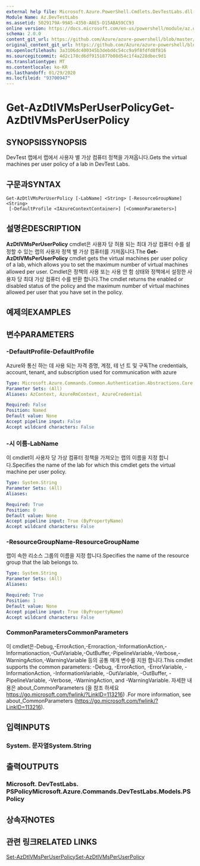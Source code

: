 ```yaml
---
external help file: Microsoft.Azure.PowerShell.Cmdlets.DevTestLabs.dll-Help.xml
Module Name: Az.DevTestLabs
ms.assetid: 5029179A-99A5-4350-A8E5-D15ABA59CC93
online version: https://docs.microsoft.com/en-us/powershell/module/az.devtestlabs/get-azdtlvmsperuserpolicy
schema: 2.0.0
content_git_url: https://github.com/Azure/azure-powershell/blob/master/src/DevTestLabs/DevTestLabs/help/Get-AzDtlVMsPerUserPolicy.md
original_content_git_url: https://github.com/Azure/azure-powershell/blob/master/src/DevTestLabs/DevTestLabs/help/Get-AzDtlVMsPerUserPolicy.md
ms.openlocfilehash: 3a3106dc400345b3debddc54cc9a9f8fdfd8f816
ms.sourcegitcommit: 4d2c178cd6df9151877b08d54c1f4a228dbec9d1
ms.translationtype: MT
ms.contentlocale: ko-KR
ms.lasthandoff: 01/29/2020
ms.locfileid: "93700947"
---
```

# <span data-ttu-id="77c25-101">Get-AzDtlVMsPerUserPolicy</span><span class="sxs-lookup"><span data-stu-id="77c25-101">Get-AzDtlVMsPerUserPolicy</span></span>

## <span data-ttu-id="77c25-102">SYNOPSIS</span><span class="sxs-lookup"><span data-stu-id="77c25-102">SYNOPSIS</span></span>
<span data-ttu-id="77c25-103">DevTest 랩에서 랩에서 사용자 별 가상 컴퓨터 정책을 가져옵니다.</span><span class="sxs-lookup"><span data-stu-id="77c25-103">Gets the virtual machines per user policy of a lab in DevTest Labs.</span></span>

## <span data-ttu-id="77c25-104">구문과</span><span class="sxs-lookup"><span data-stu-id="77c25-104">SYNTAX</span></span>

```
Get-AzDtlVMsPerUserPolicy [-LabName] <String> [-ResourceGroupName] <String>
 [-DefaultProfile <IAzureContextContainer>] [<CommonParameters>]
```

## <span data-ttu-id="77c25-105">설명은</span><span class="sxs-lookup"><span data-stu-id="77c25-105">DESCRIPTION</span></span>
<span data-ttu-id="77c25-106">**AzDtlVMsPerUserPolicy** cmdlet은 사용자 당 허용 되는 최대 가상 컴퓨터 수를 설정할 수 있는 랩의 사용자 정책 별 가상 컴퓨터를 가져옵니다.</span><span class="sxs-lookup"><span data-stu-id="77c25-106">The **Get-AzDtlVMsPerUserPolicy** cmdlet gets the virtual machines per user policy of a lab, which allows you to set the maximum number of virtual machines allowed per user.</span></span>
<span data-ttu-id="77c25-107">Cmdlet은 정책의 사용 또는 사용 안 함 상태와 정책에서 설정한 사용자 당 최대 가상 컴퓨터 수를 반환 합니다.</span><span class="sxs-lookup"><span data-stu-id="77c25-107">The cmdlet returns the enabled or disabled status of the policy and the maximum number of virtual machines allowed per user that you have set in the policy.</span></span>

## <span data-ttu-id="77c25-108">예제의</span><span class="sxs-lookup"><span data-stu-id="77c25-108">EXAMPLES</span></span>

## <span data-ttu-id="77c25-109">변수</span><span class="sxs-lookup"><span data-stu-id="77c25-109">PARAMETERS</span></span>

### <span data-ttu-id="77c25-110">-DefaultProfile</span><span class="sxs-lookup"><span data-stu-id="77c25-110">-DefaultProfile</span></span>
<span data-ttu-id="77c25-111">Azure와 통신 하는 데 사용 되는 자격 증명, 계정, 테 넌 트 및 구독</span><span class="sxs-lookup"><span data-stu-id="77c25-111">The credentials, account, tenant, and subscription used for communication with azure</span></span>

```yaml
Type: Microsoft.Azure.Commands.Common.Authentication.Abstractions.Core.IAzureContextContainer
Parameter Sets: (All)
Aliases: AzContext, AzureRmContext, AzureCredential

Required: False
Position: Named
Default value: None
Accept pipeline input: False
Accept wildcard characters: False
```

### <span data-ttu-id="77c25-112">-시 이름</span><span class="sxs-lookup"><span data-stu-id="77c25-112">-LabName</span></span>
<span data-ttu-id="77c25-113">이 cmdlet이 사용자 당 가상 컴퓨터 정책을 가져오는 랩의 이름을 지정 합니다.</span><span class="sxs-lookup"><span data-stu-id="77c25-113">Specifies the name of the lab for which this cmdlet gets the virtual machine per user policy.</span></span>

```yaml
Type: System.String
Parameter Sets: (All)
Aliases:

Required: True
Position: 0
Default value: None
Accept pipeline input: True (ByPropertyName)
Accept wildcard characters: False
```

### <span data-ttu-id="77c25-114">-ResourceGroupName</span><span class="sxs-lookup"><span data-stu-id="77c25-114">-ResourceGroupName</span></span>
<span data-ttu-id="77c25-115">랩이 속한 리소스 그룹의 이름을 지정 합니다.</span><span class="sxs-lookup"><span data-stu-id="77c25-115">Specifies the name of the resource group that the lab belongs to.</span></span>

```yaml
Type: System.String
Parameter Sets: (All)
Aliases:

Required: True
Position: 1
Default value: None
Accept pipeline input: True (ByPropertyName)
Accept wildcard characters: False
```

### <span data-ttu-id="77c25-116">CommonParameters</span><span class="sxs-lookup"><span data-stu-id="77c25-116">CommonParameters</span></span>
<span data-ttu-id="77c25-117">이 cmdlet은-Debug,-ErrorAction,-Erroraction,-InformationAction,-Informationaction,-OutVariable,-OutBuffer,-PipelineVariable,-Verbose,-WarningAction,-WarningVariable 등의 공통 매개 변수를 지원 합니다.</span><span class="sxs-lookup"><span data-stu-id="77c25-117">This cmdlet supports the common parameters: -Debug, -ErrorAction, -ErrorVariable, -InformationAction, -InformationVariable, -OutVariable, -OutBuffer, -PipelineVariable, -Verbose, -WarningAction, and -WarningVariable.</span></span> <span data-ttu-id="77c25-118">자세한 내용은 about_CommonParameters (을 참조 하세요 https://go.microsoft.com/fwlink/?LinkID=113216) .</span><span class="sxs-lookup"><span data-stu-id="77c25-118">For more information, see about_CommonParameters (https://go.microsoft.com/fwlink/?LinkID=113216).</span></span>

## <span data-ttu-id="77c25-119">입력</span><span class="sxs-lookup"><span data-stu-id="77c25-119">INPUTS</span></span>

### <span data-ttu-id="77c25-120">System. 문자열</span><span class="sxs-lookup"><span data-stu-id="77c25-120">System.String</span></span>

## <span data-ttu-id="77c25-121">출력</span><span class="sxs-lookup"><span data-stu-id="77c25-121">OUTPUTS</span></span>

### <span data-ttu-id="77c25-122">Microsoft. DevTestLabs. PSPolicy</span><span class="sxs-lookup"><span data-stu-id="77c25-122">Microsoft.Azure.Commands.DevTestLabs.Models.PSPolicy</span></span>

## <span data-ttu-id="77c25-123">상속자</span><span class="sxs-lookup"><span data-stu-id="77c25-123">NOTES</span></span>

## <span data-ttu-id="77c25-124">관련 링크</span><span class="sxs-lookup"><span data-stu-id="77c25-124">RELATED LINKS</span></span>

[<span data-ttu-id="77c25-125">Set-AzDtlVMsPerUserPolicy</span><span class="sxs-lookup"><span data-stu-id="77c25-125">Set-AzDtlVMsPerUserPolicy</span></span>](./Set-AzDtlVMsPerUserPolicy.md)


